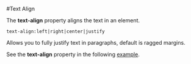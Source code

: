 
#Text Align

The **text-align** property aligns the text in an element.
~~~
text-align:left|right|center|justify
~~~
Allows you to fully justify text in paragraphs, default is ragged margins.

See the **text-align** property in the following <a href="archives/Class Htmls/align.htm" target= "_blank">example</a>.
